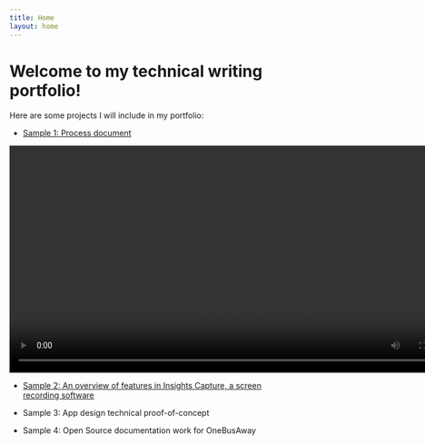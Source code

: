 ```yaml
---
title: Home
layout: home
---
```


# Welcome to my technical writing portfolio!

Here are some projects I will include in my portfolio:
* [Sample 1: Process document](./figma_animation/figma_animation.md)

<video width="800" controls>
  <source src="./figma_animation/splash_animation.mp4" type="video/mp4">
  Your browser does not support the video tag.
</video>

* [Sample 2: An overview of features in Insights Capture, a screen recording software](./insights_capture/insights_capture.md)

* Sample 3: App design technical proof-of-concept

* Sample 4: Open Source documentation work for OneBusAway
